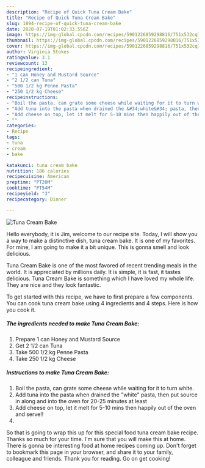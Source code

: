 ```yaml
---
description: "Recipe of Quick Tuna Cream Bake"
title: "Recipe of Quick Tuna Cream Bake"
slug: 1894-recipe-of-quick-tuna-cream-bake
date: 2020-07-19T01:02:33.556Z
image: https://img-global.cpcdn.com/recipes/5901226859298816/751x532cq70/tuna-cream-bake-recipe-main-photo.jpg
thumbnail: https://img-global.cpcdn.com/recipes/5901226859298816/751x532cq70/tuna-cream-bake-recipe-main-photo.jpg
cover: https://img-global.cpcdn.com/recipes/5901226859298816/751x532cq70/tuna-cream-bake-recipe-main-photo.jpg
author: Virginia Stokes
ratingvalue: 3.1
reviewcount: 13
recipeingredient:
- "1 can Honey and Mustard Source"
- "2 1/2 can Tuna"
- "500 1/2 kg Penne Pasta"
- "250 1/2 kg Cheese"
recipeinstructions:
- "Boil the pasta, can grate some cheese while waiting for it to turn white."
- "Add tuna into the pasta when drained the &#34;white&#34; pasta, then put source in along and into the oven for 20-25 minutes at least"
- "Add cheese on top, let it melt for 5-10 mins then happily out of the oven and serve!!"
- ""
categories:
- Recipe
tags:
- tuna
- cream
- bake

katakunci: tuna cream bake 
nutrition: 186 calories
recipecuisine: American
preptime: "PT20M"
cooktime: "PT54M"
recipeyield: "3"
recipecategory: Dinner

---
```



![Tuna Cream Bake](https://img-global.cpcdn.com/recipes/5901226859298816/751x532cq70/tuna-cream-bake-recipe-main-photo.jpg)

Hello everybody, it is Jim, welcome to our recipe site. Today, I will show you a way to make a distinctive dish, tuna cream bake. It is one of my favorites. For mine, I am going to make it a bit unique. This is gonna smell and look delicious.



Tuna Cream Bake is one of the most favored of recent trending meals in the world. It is appreciated by millions daily. It is simple, it is fast, it tastes delicious. Tuna Cream Bake is something which I have loved my whole life. They are nice and they look fantastic.


To get started with this recipe, we have to first prepare a few components. You can cook tuna cream bake using 4 ingredients and 4 steps. Here is how you cook it.

<!--inarticleads1-->

##### The ingredients needed to make Tuna Cream Bake:

1. Prepare 1 can Honey and Mustard Source
1. Get 2 1/2 can Tuna
1. Take 500 1/2 kg Penne Pasta
1. Take 250 1/2 kg Cheese




<!--inarticleads2-->

##### Instructions to make Tuna Cream Bake:

1. Boil the pasta, can grate some cheese while waiting for it to turn white.
1. Add tuna into the pasta when drained the &#34;white&#34; pasta, then put source in along and into the oven for 20-25 minutes at least
1. Add cheese on top, let it melt for 5-10 mins then happily out of the oven and serve!!
1. 




So that is going to wrap this up for this special food tuna cream bake recipe. Thanks so much for your time. I'm sure that you will make this at home. There is gonna be interesting food at home recipes coming up. Don't forget to bookmark this page in your browser, and share it to your family, colleague and friends. Thank you for reading. Go on get cooking!
